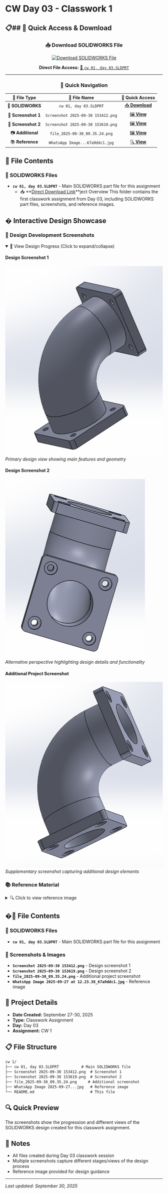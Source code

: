 # CW Day 03 - Classwork 1

## 📋## 🚀 **Quick Access & Download**

<div align="center">

### 📥 **Download SOLIDWORKS File**
[![Download SOLIDWORKS File](https://img.shields.io/badge/📥_Download-SOLIDWORKS_File-orange?style=for-the-badge&logo=download)](cw%2001%2C%20day%2003.SLDPRT)

**Direct File Access:** [🔧 `cw 01, day 03.SLDPRT`](cw%2001%2C%20day%2003.SLDPRT)

---

### 🎯 **Quick Navigation**
| 📁 **File Type** | 📂 **File Name** | 🔗 **Quick Access** |
|:---:|:---:|:---:|
| 🔧 **SOLIDWORKS** | `cw 01, day 03.SLDPRT` | [📥 **Download**](cw%2001%2C%20day%2003.SLDPRT) |
| 📸 **Screenshot 1** | `Screenshot 2025-09-30 153412.png` | [🖼️ **View**](Screenshot%202025-09-30%20153412.png) |
| 📸 **Screenshot 2** | `Screenshot 2025-09-30 153619.png` | [🖼️ **View**](Screenshot%202025-09-30%20153619.png) |
| 📷 **Additional** | `file_2025-09-30_09.35.24.png` | [🖼️ **View**](file_2025-09-30_09.35.24.png) |
| 📚 **Reference** | `WhatsApp Image...67a9ddc1.jpg` | [🔍 **View**](WhatsApp%20Image%202025-09-27%20at%2012.23.38_67a9ddc1.jpg) |

</div>

## 📂 File Contents

### 🔧 SOLIDWORKS Files
- **`cw 01, day 03.SLDPRT`** - Main SOLIDWORKS part file for this assignment
  - 📥 **[Direct Download Link](cw%2001%2C%20day%2003.SLDPRT)**ject Overview
This folder contains the first classwork assignment from Day 03, including SOLIDWORKS part files, screenshots, and reference images.

## �️ Interactive Design Showcase

### 🎯 Design Development Screenshots
<details open>
<summary>📸 View Design Progress (Click to expand/collapse)</summary>

#### Design Screenshot 1
![Design View 1](Screenshot%202025-09-30%20153412.png)
*Primary design view showing main features and geometry*

#### Design Screenshot 2
![Design View 2](Screenshot%202025-09-30%20153619.png)
*Alternative perspective highlighting design details and functionality*

#### Additional Project Screenshot
![Additional View](file_2025-09-30_09.35.24.png)
*Supplementary screenshot capturing additional design elements*

</details>

### 📚 Reference Material
<details>
<summary>🔍 Click to view reference image</summary>

![Reference Image](WhatsApp%20Image%202025-09-27%20at%2012.23.38_67a9ddc1.jpg)
*Reference image provided for design guidance and specifications*

</details>

## �📂 File Contents

### 🔧 SOLIDWORKS Files
- **`cw 01, day 03.SLDPRT`** - Main SOLIDWORKS part file for this assignment

### 📸 Screenshots & Images
- **`Screenshot 2025-09-30 153412.png`** - Design screenshot 1
- **`Screenshot 2025-09-30 153619.png`** - Design screenshot 2  
- **`file_2025-09-30_09.35.24.png`** - Additional project screenshot
- **`WhatsApp Image 2025-09-27 at 12.23.38_67a9ddc1.jpg`** - Reference image

## 🎯 Project Details
- **Date Created:** September 27-30, 2025
- **Type:** Classwork Assignment
- **Day:** Day 03
- **Assignment:** CW 1

## 📋 File Structure
```
cw 1/
├── cw 01, day 03.SLDPRT          # Main SOLIDWORKS file
├── Screenshot 2025-09-30 153412.png  # Screenshot 1
├── Screenshot 2025-09-30 153619.png  # Screenshot 2
├── file_2025-09-30_09.35.24.png     # Additional screenshot
├── WhatsApp Image 2025-09-27...jpg   # Reference image
└── README.md                         # This file
```

## 🔍 Quick Preview
The screenshots show the progression and different views of the SOLIDWORKS design created for this classwork assignment.

## 📝 Notes
- All files created during Day 03 classwork session
- Multiple screenshots capture different stages/views of the design process
- Reference image provided for design guidance

---
*Last updated: September 30, 2025*
